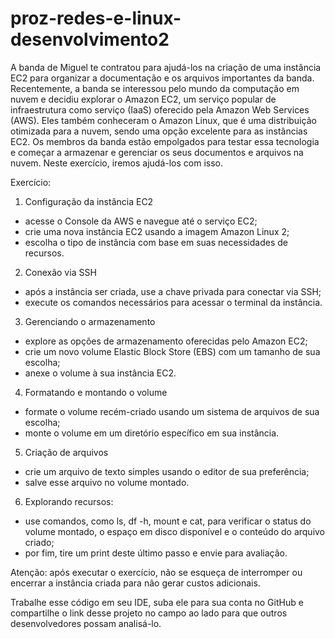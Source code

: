 # proz-redes-e-linux-desenvolvimento2

A banda de Miguel te contratou para ajudá-los na criação de uma instância EC2 para organizar a documentação e os arquivos importantes da banda. Recentemente, a banda se interessou pelo mundo da computação em nuvem e decidiu explorar o Amazon EC2, um serviço popular de infraestrutura como serviço (IaaS) oferecido pela Amazon Web Services (AWS). Eles também conheceram o Amazon Linux, que é uma distribuição otimizada para a nuvem, sendo uma opção excelente para as instâncias EC2. Os membros da banda estão empolgados para testar essa tecnologia e começar a armazenar e gerenciar os seus documentos e arquivos na nuvem. Neste exercício, iremos ajudá-los com isso.

Exercício:
1. Configuração da instância EC2
- acesse o Console da AWS e navegue até o serviço EC2; 
- crie uma nova instância EC2 usando a imagem Amazon Linux 2; 
- escolha o tipo de instância com base em suas necessidades de recursos. 

2. Conexão via SSH
- após a instância ser criada, use a chave privada para conectar via SSH;
- execute os comandos necessários para acessar o terminal da instância.

3. Gerenciando o armazenamento
- explore as opções de armazenamento oferecidas pelo Amazon EC2; 
- crie um novo volume Elastic Block Store (EBS) com um tamanho de sua escolha; 
- anexe o volume à sua instância EC2. 

4. Formatando e montando o volume
- formate o volume recém-criado usando um sistema de arquivos de sua escolha;
- monte o volume em um diretório específico em sua instância.

5. Criação de arquivos
- crie um arquivo de texto simples usando o editor de sua preferência;
- salve esse arquivo no volume montado.

6. Explorando recursos:
- use comandos, como ls, df -h, mount e cat, para verificar o status do volume montado, o espaço em disco disponível e o conteúdo do arquivo criado;
- por fim, tire um print deste último passo e envie para avaliação.

Atenção: após executar o exercício, não se esqueça de interromper ou encerrar a instância criada para não gerar custos adicionais.

Trabalhe esse código em seu IDE, suba ele para sua conta no GitHub e compartilhe o link desse projeto no campo ao lado para que outros desenvolvedores possam analisá-lo.
